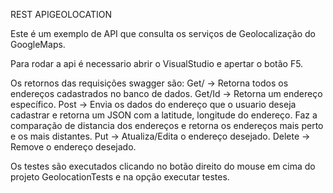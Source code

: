 ﻿ REST APIGEOLOCATION

Este é um exemplo de API que consulta os serviços de Geolocalização do GoogleMaps.

Para rodar a api é necessario abrir o VisualStudio e apertar o botão F5.

Os retornos das requisições swagger são:
	Get/	-> Retorna todos os endereços cadastrados no banco de dados.
	Get/Id	-> Retorna um endereço específico.
	Post	-> Envia os dados do endereço que o usuario deseja cadastrar e retorna um JSON com a latitude, longitude do endereço. Faz a comparação de distancia dos endereços e retorna
				os endereços mais perto e os mais distantes.
	Put		-> Atualiza/Edita o endereço desejado.
	Delete	-> Remove o endereço desejado.

Os testes são executados clicando no botão direito do mouse em cima do projeto GeolocationTests e na opção executar testes.	